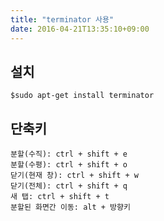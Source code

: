 ```yaml
---
title: "terminator 사용"
date: 2016-04-21T13:35:10+09:00
---
```


설치
---

```
$sudo apt-get install terminator
```

단축키
---

```
분할(수직): ctrl + shift + e  
분할(수평): ctrl + shift + o  
닫기(현재 창): ctrl + shift + w  
닫기(전체): ctrl + shift + q  
새 탭: ctrl + shift + t  
분할된 화면간 이동: alt + 방향키  
```
